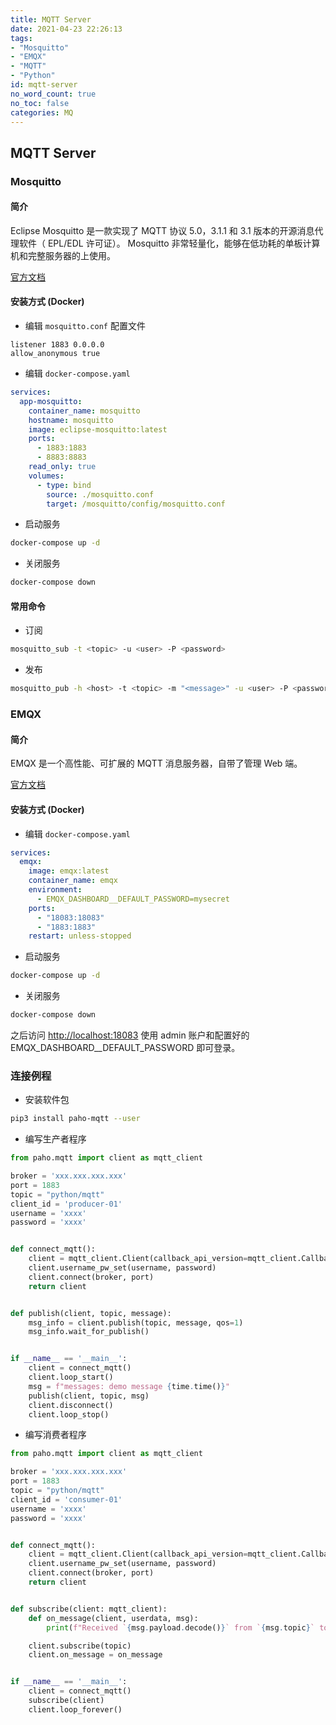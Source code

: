 ```yaml
---
title: MQTT Server
date: 2021-04-23 22:26:13
tags:
- "Mosquitto"
- "EMQX"
- "MQTT"
- "Python"
id: mqtt-server
no_word_count: true
no_toc: false
categories: MQ
---
```


## MQTT Server

### Mosquitto

#### 简介

Eclipse Mosquitto 是一款实现了 MQTT 协议 5.0，3.1.1 和 3.1 版本的开源消息代理软件（ EPL/EDL 许可证）。
Mosquitto 非常轻量化，能够在低功耗的单板计算机和完整服务器的上使用。

[官方文档](https://mosquitto.org/)

#### 安装方式 (Docker)

- 编辑 `mosquitto.conf` 配置文件

```text
listener 1883 0.0.0.0
allow_anonymous true
```

- 编辑 `docker-compose.yaml`

```yaml
services:
  app-mosquitto:
    container_name: mosquitto
    hostname: mosquitto
    image: eclipse-mosquitto:latest
    ports:
      - 1883:1883
      - 8883:8883
    read_only: true
    volumes:
      - type: bind
        source: ./mosquitto.conf
        target: /mosquitto/config/mosquitto.conf
```

- 启动服务

```bash
docker-compose up -d 
```

- 关闭服务

```bash
docker-compose down
```

#### 常用命令

- 订阅

```bash
mosquitto_sub -t <topic> -u <user> -P <password>
```

- 发布

```bash
mosquitto_pub -h <host> -t <topic> -m "<message>" -u <user> -P <password>
```

### EMQX

#### 简介

EMQX 是一个高性能、可扩展的 MQTT 消息服务器，自带了管理 Web 端。

[官方文档](https://docs.emqx.com/zh/emqx/latest/)

#### 安装方式 (Docker)

- 编辑 `docker-compose.yaml`

```yaml
services:
  emqx:
    image: emqx:latest
    container_name: emqx
    environment:
      - EMQX_DASHBOARD__DEFAULT_PASSWORD=mysecret
    ports:
      - "18083:18083"
      - "1883:1883"
    restart: unless-stopped
```

- 启动服务

```bash
docker-compose up -d 
```

- 关闭服务

```bash
docker-compose down
```

之后访问 [http://localhost:18083](http://localhost:18083) 使用 admin 账户和配置好的 EMQX_DASHBOARD__DEFAULT_PASSWORD 即可登录。

### 连接例程

- 安装软件包

```bash
pip3 install paho-mqtt --user
```

- 编写生产者程序

```python
from paho.mqtt import client as mqtt_client

broker = 'xxx.xxx.xxx.xxx'
port = 1883
topic = "python/mqtt"
client_id = 'producer-01'
username = 'xxxx'
password = 'xxxx'


def connect_mqtt():
    client = mqtt_client.Client(callback_api_version=mqtt_client.CallbackAPIVersion.VERSION2,client_id=client_id)
    client.username_pw_set(username, password)
    client.connect(broker, port)
    return client


def publish(client, topic, message):
    msg_info = client.publish(topic, message, qos=1)
    msg_info.wait_for_publish()


if __name__ == '__main__':
    client = connect_mqtt()
    client.loop_start()
    msg = f"messages: demo message {time.time()}"
    publish(client, topic, msg)
    client.disconnect()
    client.loop_stop()
```

- 编写消费者程序

```python
from paho.mqtt import client as mqtt_client

broker = 'xxx.xxx.xxx.xxx'
port = 1883
topic = "python/mqtt"
client_id = 'consumer-01'
username = 'xxxx'
password = 'xxxx'


def connect_mqtt():
    client = mqtt_client.Client(callback_api_version=mqtt_client.CallbackAPIVersion.VERSION2, client_id=client_id)
    client.username_pw_set(username, password)
    client.connect(broker, port)
    return client


def subscribe(client: mqtt_client):
    def on_message(client, userdata, msg):
        print(f"Received `{msg.payload.decode()}` from `{msg.topic}` topic")

    client.subscribe(topic)
    client.on_message = on_message


if __name__ == '__main__':
    client = connect_mqtt()
    subscribe(client)
    client.loop_forever()
```